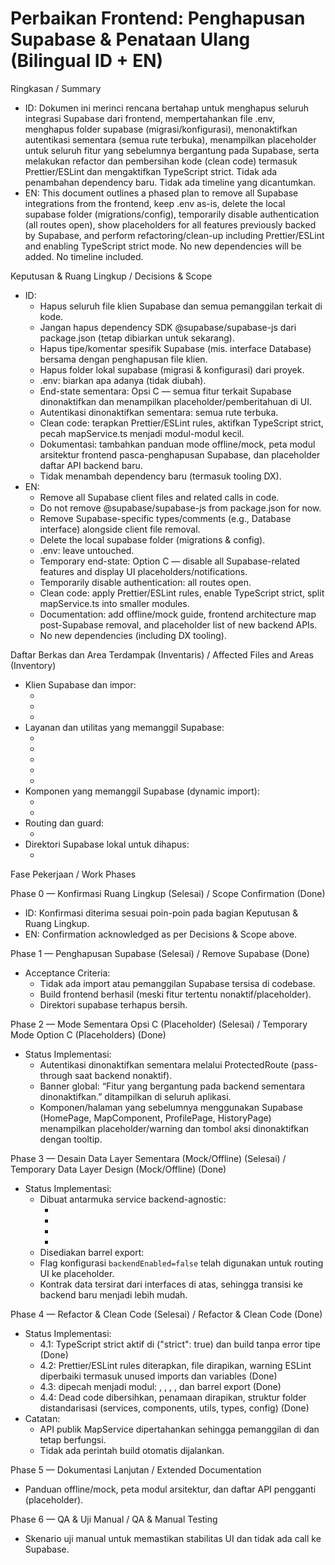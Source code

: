 # Perbaikan Frontend: Penghapusan Supabase & Penataan Ulang (Bilingual ID + EN)

Ringkasan / Summary

- ID: Dokumen ini merinci rencana bertahap untuk menghapus seluruh integrasi Supabase dari frontend, mempertahankan file .env, menghapus folder supabase (migrasi/konfigurasi), menonaktifkan autentikasi sementara (semua rute terbuka), menampilkan placeholder untuk seluruh fitur yang sebelumnya bergantung pada Supabase, serta melakukan refactor dan pembersihan kode (clean code) termasuk Prettier/ESLint dan mengaktifkan TypeScript strict. Tidak ada penambahan dependency baru. Tidak ada timeline yang dicantumkan.
- EN: This document outlines a phased plan to remove all Supabase integrations from the frontend, keep .env as-is, delete the local supabase folder (migrations/config), temporarily disable authentication (all routes open), show placeholders for all features previously backed by Supabase, and perform refactoring/clean-up including Prettier/ESLint and enabling TypeScript strict mode. No new dependencies will be added. No timeline included.

Keputusan & Ruang Lingkup / Decisions & Scope

- ID:
  - Hapus seluruh file klien Supabase dan semua pemanggilan terkait di kode.
  - Jangan hapus dependency SDK @supabase/supabase-js dari package.json (tetap dibiarkan untuk sekarang).
  - Hapus tipe/komentar spesifik Supabase (mis. interface Database) bersama dengan penghapusan file klien.
  - Hapus folder lokal supabase (migrasi & konfigurasi) dari proyek.
  - .env: biarkan apa adanya (tidak diubah).
  - End-state sementara: Opsi C — semua fitur terkait Supabase dinonaktifkan dan menampilkan placeholder/pemberitahuan di UI.
  - Autentikasi dinonaktifkan sementara: semua rute terbuka.
  - Clean code: terapkan Prettier/ESLint rules, aktifkan TypeScript strict, pecah mapService.ts menjadi modul-modul kecil.
  - Dokumentasi: tambahkan panduan mode offline/mock, peta modul arsitektur frontend pasca-penghapusan Supabase, dan placeholder daftar API backend baru.
  - Tidak menambah dependency baru (termasuk tooling DX).
- EN:
  - Remove all Supabase client files and related calls in code.
  - Do not remove @supabase/supabase-js from package.json for now.
  - Remove Supabase-specific types/comments (e.g., Database interface) alongside client file removal.
  - Delete the local supabase folder (migrations & config).
  - .env: leave untouched.
  - Temporary end-state: Option C — disable all Supabase-related features and display UI placeholders/notifications.
  - Temporarily disable authentication: all routes open.
  - Clean code: apply Prettier/ESLint rules, enable TypeScript strict, split mapService.ts into smaller modules.
  - Documentation: add offline/mock guide, frontend architecture map post-Supabase removal, and placeholder list of new backend APIs.
  - No new dependencies (including DX tooling).

Daftar Berkas dan Area Terdampak (Inventaris) / Affected Files and Areas (Inventory)

- Klien Supabase dan impor:
  - <mcfile name="supabase.ts" path="d:\noiseMapWeb\frontend\src\lib\supabase.ts"></mcfile>
  - <mcfile name="package.json" path="d:\noiseMapWeb\frontend\package.json"></mcfile>
  - <mcfile name=".env.example" path="d:\noiseMapWeb\frontend\.env.example"></mcfile>
- Layanan dan utilitas yang memanggil Supabase:
  - <mcfile name="api.ts" path="d:\noiseMapWeb\frontend\src\services\api.ts"></mcfile>
  - <mcfile name="healthService.ts" path="d:\noiseMapWeb\frontend\src\services\healthService.ts"></mcfile>
  - <mcfile name="mapService.ts" path="d:\noiseMapWeb\frontend\src\services\mapService.ts"></mcfile>
  - <mcfile name="profileService.ts" path="d:\noiseMapWeb\frontend\src\services\profileService.ts"></mcfile>
  - <mcfile name="tokenManager.ts" path="d:\noiseMapWeb\frontend\src\utils\tokenManager.ts"></mcfile>
- Komponen yang memanggil Supabase (dynamic import):
  - <mcfile name="HomePage.tsx" path="d:\noiseMapWeb\frontend\src\components\HomePage.tsx"></mcfile>
  - <mcfile name="MapComponent.tsx" path="d:\noiseMapWeb\frontend\src\components\MapComponent.tsx"></mcfile>
- Routing dan guard:
  - <mcfile name="AppMain.tsx" path="d:\noiseMapWeb\frontend\src\AppMain.tsx"></mcfile>
- Direktori Supabase lokal untuk dihapus:
  - <mcfolder name="supabase" path="d:\noiseMapWeb\supabase"></mcfolder>

Fase Pekerjaan / Work Phases

Phase 0 — Konfirmasi Ruang Lingkup (Selesai) / Scope Confirmation (Done)

- ID: Konfirmasi diterima sesuai poin-poin pada bagian Keputusan & Ruang Lingkup.
- EN: Confirmation acknowledged as per Decisions & Scope above.

Phase 1 — Penghapusan Supabase (Selesai) / Remove Supabase (Done)

- Acceptance Criteria:
  - Tidak ada import atau pemanggilan Supabase tersisa di codebase.
  - Build frontend berhasil (meski fitur tertentu nonaktif/placeholder).
  - Direktori supabase terhapus bersih.

Phase 2 — Mode Sementara Opsi C (Placeholder) (Selesai) / Temporary Mode Option C (Placeholders) (Done)

- Status Implementasi:
  - Autentikasi dinonaktifkan sementara melalui ProtectedRoute (pass-through saat backend nonaktif).
  - Banner global: “Fitur yang bergantung pada backend sementara dinonaktifkan.” ditampilkan di seluruh aplikasi.
  - Komponen/halaman yang sebelumnya menggunakan Supabase (HomePage, MapComponent, ProfilePage, HistoryPage) menampilkan placeholder/warning dan tombol aksi dinonaktifkan dengan tooltip.

Phase 3 — Desain Data Layer Sementara (Mock/Offline) (Selesai) / Temporary Data Layer Design (Mock/Offline) (Done)

- Status Implementasi:
  - Dibuat antarmuka service backend-agnostic:
    - <mcfile name="IAuthService.ts" path="D:\noiseMapWeb\frontend\src\services\interfaces\IAuthService.ts"></mcfile>
    - <mcfile name="IProfileService.ts" path="D:\noiseMapWeb\frontend\src\services\interfaces\IProfileService.ts"></mcfile>
    - <mcfile name="IMapRepository.ts" path="D:\noiseMapWeb\frontend\src\services\interfaces\IMapRepository.ts"></mcfile>
    - <mcfile name="IHealthRepository.ts" path="D:\noiseMapWeb\frontend\src\services\interfaces\IHealthRepository.ts"></mcfile>
  - Disediakan barrel export: <mcfile name="index.ts" path="D:\noiseMapWeb\frontend\src\services\interfaces\index.ts"></mcfile>
  - Flag konfigurasi `backendEnabled=false` telah digunakan untuk routing UI ke placeholder.
  - Kontrak data tersirat dari interfaces di atas, sehingga transisi ke backend baru menjadi lebih mudah.

Phase 4 — Refactor & Clean Code (Selesai) / Refactor & Clean Code (Done)

- Status Implementasi:
  - 4.1: TypeScript strict aktif di <mcfile name="tsconfig.json" path="d:\noiseMapWeb\frontend\tsconfig.json"></mcfile> ("strict": true) dan build tanpa error tipe (Done)
  - 4.2: Prettier/ESLint rules diterapkan, file dirapikan, warning ESLint diperbaiki termasuk unused imports dan variables (Done)
  - 4.3: <mcfile name="mapService.ts" path="d:\noiseMapWeb\frontend\src\services\mapService.ts"></mcfile> dipecah menjadi modul: <mcfile name="map.repository.ts" path="d:\noiseMapWeb\frontend\src\services\map.repository.ts"></mcfile>, <mcfile name="map.transformers.ts" path="d:\noiseMapWeb\frontend\src\services\map.transformers.ts"></mcfile>, <mcfile name="map.analysis.ts" path="d:\noiseMapWeb\frontend\src\services\map.analysis.ts"></mcfile>, <mcfile name="map.export.ts" path="d:\noiseMapWeb\frontend\src\services\map.export.ts"></mcfile>, dan barrel export <mcfile name="index.ts" path="d:\noiseMapWeb\frontend\src\services\index.ts"></mcfile> (Done)
  - 4.4: Dead code dibersihkan, penamaan dirapikan, struktur folder distandarisasi (services, components, utils, types, config) (Done)
- Catatan:
  - API publik MapService dipertahankan sehingga pemanggilan di <mcfile name="MapComponent.tsx" path="d:\noiseMapWeb\frontend\src\components\MapComponent.tsx"></mcfile> dan <mcfile name="HomePage.tsx" path="d:\noiseMapWeb\frontend\src\components\HomePage.tsx"></mcfile> tetap berfungsi.
  - Tidak ada perintah build otomatis dijalankan.

Phase 5 — Dokumentasi Lanjutan / Extended Documentation

- Panduan offline/mock, peta modul arsitektur, dan daftar API pengganti (placeholder).

Phase 6 — QA & Uji Manual / QA & Manual Testing

- Skenario uji manual untuk memastikan stabilitas UI dan tidak ada call ke Supabase.
